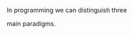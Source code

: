 In programming we can distinguish three

main paradigms.
<!--stackedit_data:
eyJoaXN0b3J5IjpbLTQ0NTk4MDE1NCwtMjA4ODc0NjYxMiwyMD
M5NjM1NjIsMTM2NjYxNzMyLDcxNTU4OTkxOSwtMjA5MzkwNDM2
NCwxNTI4NzQxNDc4LC01NjUwMTQ5OTksLTQ1OTk0NjczOCwxMz
E2MzU0MTU2LDIwOTI2NjE1NTksLTcxMDUyODcwLC03MTA1Mjg3
MCwtMTc0NjI1ODMxMywtMTAzNDM1NjUxNywxNDI4OTk3NzI4LC
02NTQyMTE2MTAsNjQ1MTE5ODgzLC04NTk1NDQ0MTksOTY1NjM3
NDczXX0=
-->